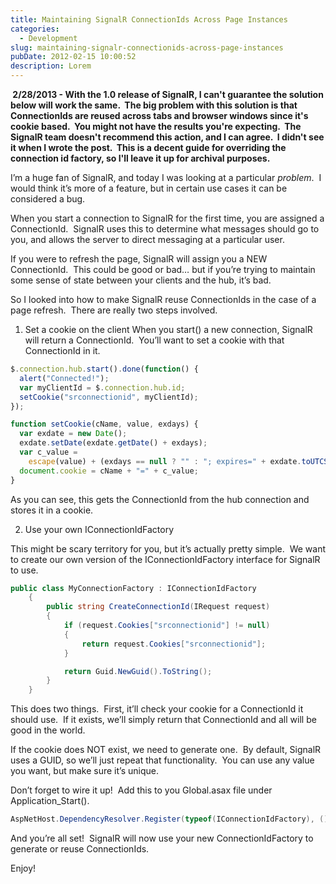 ```yaml
---
title: Maintaining SignalR ConnectionIds Across Page Instances
categories:
  - Development
slug: maintaining-signalr-connectionids-across-page-instances
pubDate: 2012-02-15 10:00:52
description: Lorem
---
```


<strong> 2/28/2013 - With the 1.0 release of SignalR, I can't guarantee the solution below will work the same.  The big problem with this solution is that ConnectionIds are reused across tabs and browser windows since it's cookie based.  You might not have the results you're expecting.  The SignalR team doesn't recommend this action, and I can agree.  I didn't see it when I wrote the post.  This is a decent guide for overriding the connection id factory, so I'll leave it up for archival purposes.</strong>

I’m a huge fan of SignalR, and today I was looking at a particular <em>problem</em>.  I would think it’s more of a feature, but in certain use cases it can be considered a bug.

When you start a connection to SignalR for the first time, you are assigned a ConnectionId.  SignalR uses this to determine what messages should go to you, and allows the server to direct messaging at a particular user.

If you were to refresh the page, SignalR will assign you a NEW ConnectionId.  This could be good or bad… but if you’re trying to maintain some sense of state between your clients and the hub, it’s bad.

So I looked into how to make SignalR reuse ConnectionIds in the case of a page refresh.  There are really two steps involved.

1. Set a cookie on the client
   When you start() a new connection, SignalR will return a ConnectionId.  You’ll want to set a cookie with that ConnectionId in it.

```javascript
$.connection.hub.start().done(function() {
  alert("Connected!");
  var myClientId = $.connection.hub.id;
  setCookie("srconnectionid", myClientId);
});

function setCookie(cName, value, exdays) {
  var exdate = new Date();
  exdate.setDate(exdate.getDate() + exdays);
  var c_value =
    escape(value) + (exdays == null ? "" : "; expires=" + exdate.toUTCString());
  document.cookie = cName + "=" + c_value;
}
```

As you can see, this gets the ConnectionId from the hub connection and stores it in a cookie.

2. Use your own IConnectionIdFactory

This might be scary territory for you, but it’s actually pretty simple.  We want to create our own version of the IConnectionIdFactory interface for SignalR to use.

```csharp
public class MyConnectionFactory : IConnectionIdFactory
    {
        public string CreateConnectionId(IRequest request)
        {
            if (request.Cookies["srconnectionid"] != null)
            {
                return request.Cookies["srconnectionid"];
            }

            return Guid.NewGuid().ToString();
        }
    }
```

This does two things.  First, it’ll check your cookie for a ConnectionId it should use.  If it exists, we’ll simply return that ConnectionId and all will be good in the world.

If the cookie does NOT exist, we need to generate one.  By default, SignalR uses a GUID, so we’ll just repeat that functionality.  You can use any value you want, but make sure it’s unique.

Don’t forget to wire it up!  Add this to you Global.asax file under Application_Start().

```csharp
AspNetHost.DependencyResolver.Register(typeof(IConnectionIdFactory), () =&gt; new MyConnectionFactory());
```

And you’re all set!  SignalR will now use your new ConnectionIdFactory to generate or reuse ConnectionIds.

Enjoy!

```

```
